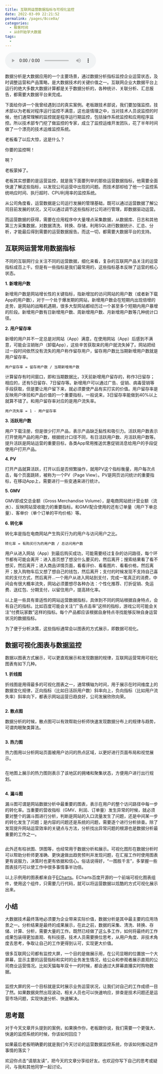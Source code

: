 ```yaml
---
title: 互联网运营数据指标与可视化监控
date: 2022-03-09 22:21:52
permalink: /pages/8cce0a/
categories:
  - 极客时间
  - 从0开始学大数据
tags:
  - 
---
```

<audio title="32.互联网运营数据指标与可视化监控" src="https://static001.geekbang.org/resource/audio/8c/2d/8c5728863a1066b0a5fc71fcc39bd42d.mp3" controls="controls"></audio> 
<p>数据分析是大数据应用的一个主要场景，通过数据分析指标监控企业运营状态，及时调整运营和产品策略，是大数据技术的关键价值之一。互联网企业大数据平台上运行的绝大多数大数据计算都是关于数据分析的，各种统计、关联分析、汇总报告，都需要大数据平台来完成。</p><p>下面给你讲一个我曾经遇到过的真实案例。老板跟技术部说，我们要加强监控。技术部以为老板对程序运行监控不满意，这也是情理之中，当对技术人员说监控的时候，他们通常理解的监控就是程序运行期监控，包括操作系统监控和应用程序监控。所以技术部专门挖了做监控的专家，成立了监控运维开发团队，花了半年时间做了一个漂亮的技术运维监控系统。</p><p>老板看了以后大惊，这是什么？</p><p>你要的监控啊！</p><p>啊？</p><p>老板蒙掉了。</p><p>老板其实想要的是运营监控，就是我下面要列举的那些运营数据指标，他需要全面快速了解这些指标，以发现公司运营中出现的问题。而技术部却给了他一个监控系统响应时间、执行超时、CPU利用率的监控系统。</p><p>从公司角度看，运营数据是公司运行发展的管理基础，既可以通过运营数据了解公司目前发展的状况，又可以通过调节这些指标对公司进行管理，即数据驱动运营。</p><p>而运营数据的获得，需要在应用程序中大量埋点采集数据，从数据库、日志和其他第三方采集数据，对数据清洗、转换、存储，利用SQL进行数据统计、汇总、分析，才能最后得到需要的运营数据报告。而这一切，都需要大数据平台的支持。</p><!-- [[[read_end]]] --><h2>互联网运营常用数据指标</h2><p>不同的互联网行业关注不同的运营数据，细化来看，复杂的互联网产品关注的运营指标成百上千。但是有一些指标是我们最常用的，这些指标基本反映了运营的核心状态。</p><p><strong>1. 新增用户数</strong></p><p>新增用户数是网站增长性的关键指标，指新增加的访问网站的用户数（或者新下载App的用户数），对于一个处于爆发期的网站，新增用户数会在短期内出现倍增的走势，是网站的战略机遇期，很多大型网站都经历过一个甚至多个短期内用户暴增的阶段。新增用户数有日新增用户数、周新增用户数、月新增用户数等几种统计口径。</p><p><strong>2. 用户留存率</strong></p><p>新增的用户并不一定总是对网站（App）满意，在使用网站（App）后感到不满意，可能会注销账户（卸载App），这些辛苦获取来的用户就流失掉了。网站把经过一段时间依然没有流失的用户称作留存用户，留存用户数比当期新增用户数就是用户留存率。</p><pre><code>用户留存率 = 留存用户数 / 当期新增用户数
</code></pre><p>计算留存有时间窗口，即和当期数据比，3天前新增用户留存的，称作3日留存；相应的，还有5日留存、7日留存等。新增用户可以通过广告、促销、病毒营销等手段获取，但是要让用户留下来，就必须要使产品有实打实的价值。用户留存率是反映用户体验和产品价值的一个重要指标，一般说来，3日留存率能做到40%以上就算不错了。和用户留存率对应的是用户流失率。</p><pre><code>用户流失率 = 1 - 用户留存率
</code></pre><p><strong>3. 活跃用户数</strong></p><p>用户下载注册，但是很少打开产品，表示产品缺乏黏性和吸引力。活跃用户数表示打开使用产品的用户数，根据统计口径不同，有日活跃用户数、月活跃用户数等。提升活跃是网站运营的重要目标，各类App常用推送优惠促销消息给用户的手段促使用户打开产品。</p><p><strong>4. PV</strong></p><p>打开产品就算活跃，打开以后是否频繁操作，就用PV这个指标衡量，用户每次点击，每个页面跳转，被称为一个PV（Page View）。PV是网页访问统计的重要指标，在移动App上，需要进行一些变通来进行统计。</p><p><strong>5. GMV</strong></p><p>GMV即成交总金额（Gross Merchandise Volume），是电商网站统计营业额（流水）、反映网站营收能力的重要指标。和GMV配合使用的还有订单量（用户下单总量）、客单价（单个订单的平均价格）等。</p><p><strong>6. 转化率</strong></p><p>转化率是指在电商网站产生购买行为的用户与访问用户之比。</p><pre><code>转化率 = 有购买行为的用户数 / 总访问用户数
</code></pre><p>用户从进入网站（App）到最后购买成功，可能需要经过复杂的访问路径，每个环节都有可能会离开：进入首页想了想没什么要买的，然后离开；搜索结果看了看不想买，然后离开；进入商品详情页面，看看评价、看看图片、看看价格，然后离开；放入购物车后又想了想自己的钱包，然后离开；支付的时候发现不支持自己喜欢的支付方式，然后离开…一个用户从进入网站到支付，完成一笔真正的消费，中间会有很大概率流失，网站必须要想尽各种办法：个性化推荐、打折促销、免运费、送红包、分期支付，以留住用户，提高转化率。</p><p>以上是一些具有普适性的网站运营数据指标，具体到不同的网站根据自身特点，会有自己的指标。比如百度可能会关注“广告点击率”这样的指标，游戏公司可能会关注“付费玩家数”这样的指标。每个产品都应该根据自身特点寻找能够反映自身运营状况的数据指标。</p><p>为了便于分析决策，这些指标通常会以图表的方式展示，即数据可视化。</p><h2>数据可视化图表与数据监控</h2><p>数据以图表方式展示，可以更直观展示和发现数据的规律，互联网运营常用可视化图表有如下几种。</p><p><strong>1. 折线图</strong></p><p>折线图是用得最多的可视化图表之一，通常横轴为时间，用于展示在时间维度上的数据变化规律，正向指标（比如日活跃用户数）斜率向上，负向指标（比如用户流失率）斜率向下，都表示网站运营日趋良好，公司发展欣欣向荣。</p><p><img src="https://static001.geekbang.org/resource/image/b1/39/b1c7cdce159fb7d3ddf7d8cd8a4f7939.png" alt=""></p><p><strong>2. 散点图</strong></p><p>数据分析的时候，散点图可以有效帮助分析师快速发现数据分布上的规律与趋势，可谓肉眼聚类算法。</p><p><img src="https://static001.geekbang.org/resource/image/c1/e9/c1134228db24e0940d0ff2918a4ccbe9.png" alt=""></p><p><strong>3. 热力图</strong></p><p>热力图用以分析网站页面被用户访问的热点区域，以更好进行页面布局和视觉展示。</p><p><img src="https://static001.geekbang.org/resource/image/e3/5d/e32afcea36d34868a8719ef6929f5a5d.jpg" alt=""></p><p>在地图上展示的热力图则表示了该地区的拥堵和聚集状态，方便用户进行出行规划。</p><p><img src="https://static001.geekbang.org/resource/image/4f/f1/4f7527a7ba4ade9a6b5fdc38514782f1.png" alt=""></p><p><strong>4. 漏斗图</strong></p><p>漏斗图可谓是网站数据分析中最重要的图表，表示在用户的整个访问路径中每一步的转化率。当重要的营收指标（GMV、利润、订单量）发生异常的时候，就必须要对整个的漏斗图进行分析，判断是网站的入口流量发生了问题，还是中间某一步的转化发生了问题；是内容的问题还是系统的问题，需要逐个进行分析排查。除了发现提升网站运营效率的关键点与方法，分析找出异常问题的根源也是数据分析最重要的工作之一。</p><p><img src="https://static001.geekbang.org/resource/image/6a/a3/6a0995daa118a3971e029c31520c0da3.png" alt=""></p><p>此外还有柱状图、饼图等，也经常用于数据分析和展示。可视化图形在数据分析时可以帮助分析师更准确、更快速做出趋势预判并发现问题，在汇报工作时使用图表更有说服力，决策时也更有依据和信心。俗话说得好，“一图胜千言”，多掌握一些图表技巧可以使工作中很多事情事半功倍。</p><p>以上示例用的图表都来自于<a href="http://echarts.baidu.com">ECharts</a>。ECharts百度开源的一个前端可视化图表组件，使用这个组件，只需要几行代码，就可以将运营数据以炫酷的方式可视化展示出来。</p><h2>小结</h2><p>大数据技术最终落地必须要为企业带来实际价值，数据分析是其中最主要的应用场景之一。分析结果是最终的成果展示，在此之前，数据的采集、清洗、转换、存储、计算、分析，需要大量的工作。既然已经做了这么多工作，如何将最终的工作成果包装得更加直观、有科技感，技术人员需要换位思考，从用户角度、非技术角度去思考，争取让自己的工作更得到认可，实现更大价值。</p><p>很多互联网公司都有监控大屏，一个目的是做展示用，在公司显眼的位置放一个大屏幕，显示主要的运营指标和实时的业务发生情况，给公众和参观者展示直观的公司商业运营情况。比如天猫每年双十一的时候，都会通过大屏幕直播实时购物数据。</p><p><img src="https://static001.geekbang.org/resource/image/c3/f7/c3e4cd48d94d083628f738c129db34f7.jpg" alt=""></p><p>监控大屏的另一个目标就是实时展示业务运营状况，让我们对自己的工作成绩一目了然。如果数据突然出现波动，相关人员也可以快速响应，排查是技术问题还是运营市场问题，实现快速分析、快速解决。</p><h2>思考题</h2><p>对于今天文章开头提到的案例，如果换作你，老板跟你说，我们需要一个更强大、快速的监控系统的时候，你该如何回应？</p><p>如果最后老板明确要的就是我们今天讨论的运营数据监控系统，你该如何推动这件事情的落实？</p><p>欢迎你点击“请朋友读”，把今天的文章分享给好友。也欢迎你写下自己的思考或疑问，与我和其他同学一起讨论。</p>